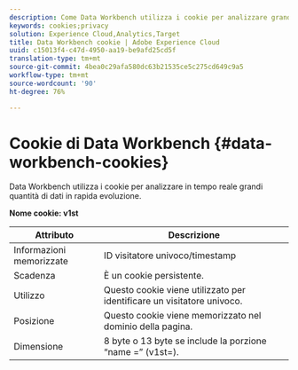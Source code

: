 ```yaml
---
description: Come Data Workbench utilizza i cookie per analizzare grandi volumi di dati in rapida evoluzione in tempo reale.
keywords: cookies;privacy
solution: Experience Cloud,Analytics,Target
title: Data Workbench cookie | Adobe Experience Cloud
uuid: c15013f4-c47d-4950-aa19-be9afd25cd5f
translation-type: tm+mt
source-git-commit: 4bea0c29afa580dc63b21535ce5c275cd649c9a5
workflow-type: tm+mt
source-wordcount: '90'
ht-degree: 76%

---
```



# Cookie di Data Workbench {#data-workbench-cookies}

Data Workbench utilizza i cookie per analizzare in tempo reale grandi quantità di dati in rapida evoluzione.

**Nome cookie: v1st**

| Attributo | Descrizione |
|---|---|
| Informazioni memorizzate | ID visitatore univoco/timestamp |
| Scadenza | È un cookie persistente. |
| Utilizzo | Questo cookie viene utilizzato per identificare un visitatore univoco. |
| Posizione | Questo cookie viene memorizzato nel dominio della pagina. |
| Dimensione | 8 byte o 13 byte se include la porzione “name =” (v1st=). |

